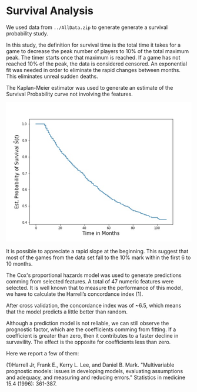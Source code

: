 # Survival Analysis
We used data from ``../AllData.zip`` to generate generate a survival probability study. 

In this study, the definition for survival time is the total time it takes for a game to decrease the peak number of players to 10% of the total maximum peak. The timer starts once that maximum is reached. If a game has not reached 10% of the peak, the data is considered censored. An exponential fit was needed in order to eliminate the rapid changes between months. This eliminates unreal sudden deaths.

The Kaplan-Meier estimator was used to generate an estimate of the Survival Probability curve not involving the features.

![](Est_surv_prob.jpg?raw=true)

It is possible to appreciate a rapid slope at the beginning. This suggest that most of the games from the data set fall to the 10% mark within the first 6 to 10 months.

The  Cox's proportional hazards model was used to generate predictions comming from selected features. A total of 47 numeric features were selected. It is well known that to measure the performance of this model, we have to calculate the Harrell’s concordance index (1).

After cross validation, the concordance index was of ~6.5, which means that the model predicts a little better than random.

Although a prediction model is not reliable, we can still observe the prognostic factor, which are the coefficients comming from fitting. If a coefficient is greater than zero, then it contributes to a faster decline in survavility. The effect is the opposite for coefficients less than zero.

Here we report a few of them:





(1)Harrell Jr, Frank E., Kerry L. Lee, and Daniel B. Mark. "Multivariable prognostic models: issues in developing models, evaluating assumptions and adequacy, and measuring and reducing errors." Statistics in medicine 15.4 (1996): 361-387.

